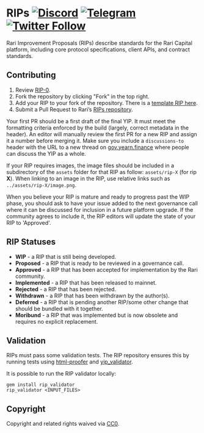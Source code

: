 # RIPs [![Discord](https://img.shields.io/discord/734804446353031319.svg?color=768AD4&label=discord&logo=https%3A%2F%2Fdiscordapp.com%2Fassets%2F8c9701b98ad4372b58f13fd9f65f966e.svg)](https://discordapp.com/channels/734804446353031319/) [![Telegram](https://img.shields.io/badge/chat-on%20Telegram-blue.svg)](https://t.me/yearnfinance) [![Twitter Follow](https://img.shields.io/twitter/follow/iearnfinance.svg?label=iearnfinance&style=social)](https://twitter.com/iearnfinance)

Rari Improvement Proposals (RIPs) describe standards for the Rari Capital platform, including core protocol specifications, client APIs, and contract standards.
 
## Contributing

 1. Review [RIP-0](RIPS/RIP-0.md).
 2. Fork the repository by clicking "Fork" in the top right.
 3. Add your RIP to your fork of the repository. There is a [template RIP here](rip-X.md).
 4. Submit a Pull Request to Rari’s [RIPs repository](https://github.com/Rari-Capital/Rari-Improvement-Proposals-RIPS-).

Your first PR should be a first draft of the final YIP. It must meet the formatting criteria enforced by the build (largely, correct metadata in the header). An editor will manually review the first PR for a new RIP and assign it a number before merging it. Make sure you include a `discussions-to` header with the URL to a new thread on [gov.yearn.finance](https://gov.yearn.finance/) where people can discuss the YIP as a whole.

If your RIP requires images, the image files should be included in a subdirectory of the `assets` folder for that RIP as follow: `assets/rip-X` (for rip **X**). When linking to an image in the RIP, use relative links such as `../assets/rip-X/image.png`.

When you believe your RIP is mature and ready to progress past the WIP phase, you should ask to have your issue added to the next governance call where it can be discussed for inclusion in a future platform upgrade. If the community agrees to include it, the RIP editors will update the state of your RIP to 'Approved'.

## RIP Statuses

* **WIP** - a RIP that is still being developed.
* **Proposed** - a RIP that is ready to be reviewed in a governance call.
* **Approved** - a RIP that has been accepted for implementation by the Rari community.
* **Implemented** - a RIP that has been released to mainnet.
* **Rejected** - a RIP that has been rejected.
* **Withdrawn** - a RIP that has been withdrawn by the author(s).
* **Deferred** - a RIP that is pending another RIP/some other change that should be bundled with it together.
* **Moribund** - a RIP that was implemented but is now obsolete and requires no explicit replacement.

## Validation

RIPs must pass some validation tests.  The RIP repository ensures this by running tests using [html-proofer](https://rubygems.org/gems/html-proofer) and [yip_validator](https://rubygems.org/gems/yip_validator).

It is possible to run the RIP validator locally:
```
gem install rip_validator
rip_validator <INPUT_FILES>
```

## Copyright

Copyright and related rights waived via [CC0](https://creativecommons.org/publicdomain/zero/1.0/).

